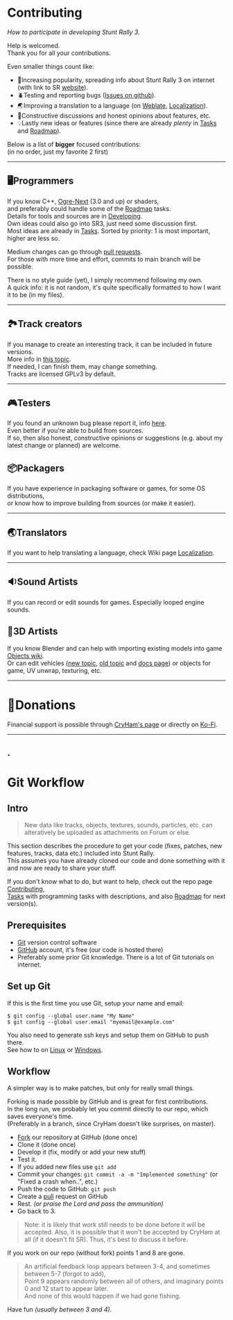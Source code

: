 # Contributing

_How to participate in developing Stunt Rally 3._

Help is welcomed.  
Thank you for all your contributions.

Even smaller things count like:
- 👥Increasing popularity, spreading info about Stunt Rally 3 on internet (with link to SR [website](https://cryham.org/stuntrally/)).
- 🪲Testing and reporting bugs ([Issues on github](https://github.com/stuntrally/stuntrally3/issues)).
- 🌏Improving a translation to a language (on [Weblate](https://hosted.weblate.org/projects/stunt-rally-3/stunt-rally-3/), [Localization](Localization.md)).
- 💭Constructive discussions and honest opinions about features, etc.
- 💡Lastly new ideas or features (since there are already *plenty* in [Tasks](Tasks.md) and [Roadmap](Roadmap.md)).


Below is a list of **bigger** focused contributions:  
(in no order, just my favorite 2 first)

------------------------
## 🖥️Programmers

If you know C++, [Ogre-Next](https://forums.ogre3d.org/viewforum.php?f=25) (3.0 and up) or shaders,  
and preferably could handle some of the [Roadmap](Roadmap.md) tasks.  
Details for tools and sources are in [Developing](Developing.md).  
Own ideas could also go into SR3, just need some discussion first.  
Most ideas are already in [Tasks](Tasks.md). Sorted by priority: 1 is most important, higher are less so.

Medium changes can go through [pull requests](https://github.com/stuntrally/stuntrally/pulls).  
For those with more time and effort, commits to main branch will be possible.

There is no style guide (yet), I simply recommend following my own.  
A quick info: it is not random, it's quite specifically formatted to how I want it to be (in my files).

------------------------
## 🏞️Track creators

If you manage to create an interesting track, it can be included in future versions.  
More info in [this topic](https://groups.f-hub.org/d/lpntzPrD/-creating-tracks-and-their-content).  
If needed, I can finish them, may change something.  
Tracks are licensed GPLv3 by default.

------------------------
## 🎮Testers

If you found an unknown bug please report it, info [here](Troubleshooting.md).  
Even better if you're able to build from sources.  
If so, then also honest, constructive opinions or suggestions (e.g. about my latest  change or planned) are welcome.

## 📦Packagers

If you have experience in packaging software or games, for some OS distributions,  
or know how to improve building from sources (or make it easier).

------------------------
## 🌏Translators

If you want to help translating a language, check Wiki page [Localization](Localization.md).

------------------------
## 🔉Sound Artists

If you can record or edit sounds for games. Especially looped engine sounds.

## 🚗3D Artists

If you know Blender and can help with importing existing models into game [Objects wiki](Objects.md).  
Or can edit vehicles ([new topic](https://groups.f-hub.org/d/adePgxzW/-cars-new-vehicles-to-do), [old topic](https://forum.freegamedev.net/viewtopic.php?f=80&t=18526) and [docs page](VehicleModeling.md)) or objects for game, UV unwrap, texturing, etc.


------------------------
# 💜Donations

Financial support is possible through [CryHam's page](https://cryham.org/donate/) or directly on [Ko-Fi](https://ko-fi.com/cryham).

------------------------
.
------------------------

# Git Workflow 

## Intro ##

> New data like tracks, objects, textures, sounds, particles, etc. can alteratively be uploaded as attachments on Forum or else.

This section describes the procedure to get your code (fixes, patches, new features, tracks, data etc.) included into Stunt Rally.  
  This assumes you have already cloned our code and done something with it and now are ready to share your stuff.  

If you don't know what to do, but want to help, check out the repo page [Contributing](Contributing.md),  
[Tasks](Tasks.md) with programming tasks with descriptions, and also [Roadmap](Roadmap.md) for next version(s).

  
## Prerequisites ##

  * [Git](https://git-scm.com/) version control software
  * [GitHub](https://github.com/signup/free) account, it's free (our code is hosted there)
  * Preferably some prior Git knowledge.  There is a lot of Git tutorials on internet.

## Set up Git ##

If this is the first time you use Git, setup your name and email:

```
$ git config --global user.name "My Name"
$ git config --global user.email "myemail@example.com"
```

You also need to generate ssh keys and setup them on GitHub to push there.  
See how to on [Linux](https://help.github.com/articles/generating-ssh-keys#platform-linux) or [Windows](https://help.github.com/articles/generating-ssh-keys#platform-windows).

  
## Workflow ##

A simpler way is to make patches, but only for really small things.

Forking is made possible by GitHub and is great for first contributions.  
In the long run, we probably let you commit directly to our repo, which saves everyone's time.  
(Preferably in a branch, since CryHam doesn't like surprises, on master).

  - [Fork](https://docs.github.com/en/get-started/quickstart/fork-a-repo#forking-a-repository) our repository at GitHub (done once)
  - Clone it (done once)
  - Develop it (fix, modify or add your new stuff)
  - Test it.
  -   If you added new files use `git add`  
  - Commit your changes: `git commit -a -m "Implemented something"`   (or "Fixed a crash when..", etc.)  
  - Push the code to GitHub: `git push`
  - Create a [pull](https://help.github.com/send-pull-requests/) request on GitHub
  -   Rest.  _(or praise the Lord and pass the ammunition)_
  - Go back to 3.

> Note: it is likely that work still needs to be done before it will be accepted.  Also, it is possible that it won't be accepted by CryHam at all (if it doesn't fit SR).  Thus, it's best to discuss it before.

If you work on our repo (without fork) points 1 and 8 are gone.

>   An artificial feedback loop appears between 3-4, and sometimes between 5-7 (forgot to add),  
Point 9 appears randomly between all of others, and imaginary points 0 and 12 start to appear later.  
And none of this would happen if we had gone fishing.  

Have fun  _(usually between 3 and 4)_.  
